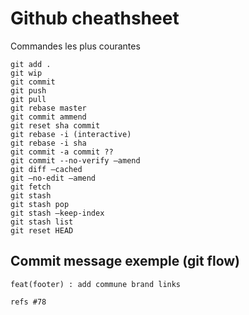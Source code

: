 # Github cheathsheet

Commandes les plus courantes
```
git add .
git wip
git commit
git push
git pull
git rebase master
git commit ammend
git reset sha commit
git rebase -i (interactive)
git rebase -i sha
git commit -a commit ??
git commit --no-verify —amend
git diff —cached
git —no-edit —amend
git fetch
git stash
git stash pop
git stash —keep-index
git stash list
git reset HEAD
```

## Commit message exemple (git flow)
```
feat(footer) : add commune brand links

refs #78
```

